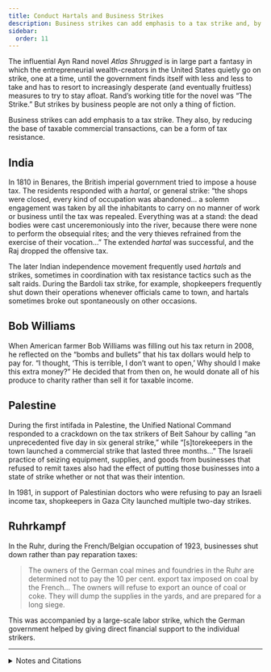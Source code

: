 ```yaml
---
title: Conduct Hartals and Business Strikes
description: Business strikes can add emphasis to a tax strike and, by reducing the base of taxable commercial transactions, can be a form of tax resistance.
sidebar:
  order: 11
---
```

The influential Ayn Rand novel <i>Atlas Shrugged</i> is in large part a fantasy in which the entrepreneurial wealth-creators in the United States quietly go on strike, one at a time, until the government finds itself with less and less to take and has to resort to increasingly desperate (and eventually fruitless) measures to try to stay afloat.
Rand’s working title for the novel was “The Strike.”
But strikes by business people are not only a thing of fiction.

Business strikes can add emphasis to a tax strike.
They also, by reducing the base of taxable commercial transactions, can be a form of tax resistance.

## India

In 1810 in Benares, the British imperial government tried to impose a house tax.
The residents responded with a <i>hartal</i>, or general strike:
“the shops were closed, every kind of occupation was abandoned… a solemn engagement was taken by all the inhabitants to carry on no manner of work or business until the tax was repealed.
Everything was at a stand:
the dead bodies were cast unceremoniously into the river, because there were none to perform the obsequial rites; and the very thieves refrained from the exercise of their vocation…”
The extended <i>hartal</i> was successful, and the Raj dropped the offensive tax.

The later Indian independence movement frequently used <i>hartals</i> and strikes, sometimes in coordination with tax resistance tactics such as the salt raids.
During the Bardoli tax strike, for example, shopkeepers frequently shut down their operations whenever officials came to town, and hartals sometimes broke out spontaneously on other occasions.

## Bob Williams

When American farmer Bob Williams was filling out his tax return in 2008, he reflected on the “bombs and bullets” that his tax dollars would help to pay for.
“I thought, ‘This is terrible, I don’t want to open,’ Why should I make this extra money?”
He decided that from then on, he would donate all of his produce to charity rather than sell it for taxable income.

## Palestine

During the first intifada in Palestine, the Unified National Command responded to a crackdown on the tax strikers of Beit Sahour by calling “an unprecedented five day in six general strike,” while “[s]torekeepers in the town launched a commercial strike that lasted three months…”
The Israeli practice of seizing equipment, supplies, and goods from businesses that refused to remit taxes also had the effect of putting those businesses into a state of strike whether or not that was their intention.

In 1981, in support of Palestinian doctors who were refusing to pay an Israeli income tax, shopkeepers in Gaza City launched multiple two-day strikes.

## Ruhrkampf

In the Ruhr, during the French/Belgian occupation of 1923, businesses shut down rather than pay reparation taxes:

> The owners of the German coal mines and foundries in the Ruhr are determined not to pay the 10 per cent. export tax imposed on coal by the French… The owners will refuse to export an ounce of coal or coke. They will dump the supplies in the yards, and are prepared for a long siege.

This was accompanied by a large-scale labor strike, which the German government helped by giving direct financial support to the individual strikers.

<hr />

<details>
<summary>Notes and Citations</summary>

* Mill, James & Wilson, Horace H. <i>The History of British India</i>, Vol. I (1848) pp. 466–67
* Desai, Mahadev <i>The Story of Bardoli</i> (1929) pp. 111–12, 187
* Dietz, Alison “Farmer Donates Produce to Protest War” <i>The Chronicle-Telegram</i> 13 August 2008
* Rigby, Andrew “The tax war” <i>Living the Intifada</i> (1991)
* “Gaza City Begins Strike Over Tax on Doctors” Associated Press (as found in <i>New York Times</i>) 6 December 1981
* “Resistance of Mine Owners” <i>Northern Times</i> 17 March 1923

</details>
